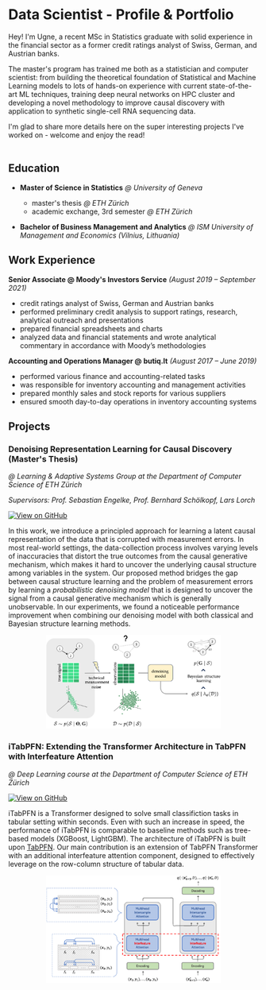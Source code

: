 # Data Scientist - Profile & Portfolio

Hey! I'm Ugne, a recent MSc in Statistics graduate with solid experience in the financial sector as a former credit ratings analyst of Swiss, German, and Austrian banks. 

The master's program has trained me both as a statistician and computer scientist: from building the theoretical foundation of Statistical and Machine Learning models to lots of hands-on experience with current state-of-the-art ML techniques, training deep neural networks on HPC cluster and developing a novel methodology to improve causal discovery with application to synthetic single-cell RNA sequencing data. 

I'm glad to share more details here on the super interesting projects I've worked on - welcome and enjoy the read!  
&nbsp;
&nbsp;

## Education

- **Master of Science in Statistics** *@ University of Geneva*
  - master's thesis *@ ETH Zürich*
  - academic exchange, 3rd semester *@ ETH Zürich*

- **Bachelor of Business Management and Analytics** *@ ISM University of Management and Economics (Vilnius, Lithuania)*

## Work Experience
**Senior Associate  @ Moody's Investors Service** *(August 2019 – September 2021)*

- credit ratings analyst of Swiss, German and Austrian banks
- performed preliminary credit analysis to support ratings, research, analytical outreach and presentations
- prepared financial spreadsheets and charts
- analyzed data and financial statements and wrote analytical commentary in accordance with Moody’s methodologies

**Accounting and Operations Manager @ butiq.lt** *(August 2017 – June 2019)*
- performed various finance and accounting-related tasks
- was responsible for inventory accounting and management activities
- prepared monthly sales and stock reports for various suppliers
- ensured smooth day-to-day operations in inventory accounting systems
  
## Projects

### Denoising Representation Learning for Causal Discovery <br> (Master's Thesis)

*@ Learning & Adaptive Systems Group at the Department of Computer Science of ETH Zürich*

*Supervisors: Prof. Sebastian Engelke, Prof. Bernhard Schölkopf, Lars Lorch*

[![View on GitHub](https://img.shields.io/badge/GitHub-View_on_GitHub-blue?logo=GitHub)](https://github.com/ugne-sak/DRL4CD_thesis)

In this work, we introduce a principled approach for learning a latent causal representation of the data that is corrupted with measurement errors. In most real-world settings, the data-collection process involves varying levels of inaccuracies that distort the true outcomes from the causal generative mechanism, which makes it hard to uncover the underlying causal structure among variables in the system. Our proposed method bridges the gap between causal structure learning and the problem of measurement errors by learning a *probabilistic denoising model* that is designed to uncover the signal from a causal generative mechanism which is generally unobservable. In our experiments, we found a noticeable performance improvement when combining our denoising model with both classical and Bayesian structure learning methods. 

<p align="center">
<img src="images/main_figure.png" width="70%" height="70%" />
</p>

### iTabPFN: Extending the Transformer Architecture in TabPFN with Interfeature Attention
*@ Deep Learning course at the Department of Computer Science of ETH Zürich*

[![View on GitHub](https://img.shields.io/badge/GitHub-View_on_GitHub-blue?logo=GitHub)](https://github.com/ugne-sak/iTabPFN)

iTabPFN is a Transformer designed to solve small classifiction tasks in tabular setting within seconds. Even with such an increase in speed, the performance of iTabPFN is comparable to baseline methods such as tree-based models (XGBoost, LightGBM). The architecture of iTabPFN is built upon [TabPFN](https://arxiv.org/abs/2207.01848). Our main contribution is an extension of TabPFN Transformer with an additional interfeature attention component, designed to effectively leverage on the row-column structure of tabular data.

<p align="center">
<img src="images/iTabPFN_arcitecture.png" width="70%" height="70%" />
</p>
